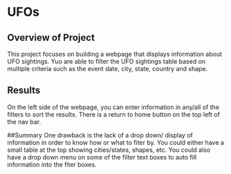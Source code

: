 # UFOs

## Overview of Project
This project focuses on building a webpage that displays information about UFO sightings.
Yuo are able to filter the UFO sightings table based on multiple criteria such as the event date, city, state, country and shape.

## Results
On the left side of the webpage, you can enter information in any/all of the filters to sort the results.
There is a return to home button on the top left of the nav bar.

##Summary
One drawback is the lack of a drop down/ display of information in order to know how or what to fiter by.
You could either have a small table at the top showing cities/states, shapes, etc.
You could also have a drop down menu on some of the filter text boxes to auto fill information into the fiter boxes.
